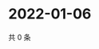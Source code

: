 # 2022-01-06

共 0 条

<!-- BEGIN WEIBO -->
<!-- 最后更新时间 Thu Jan 06 2022 16:18:40 GMT+0800 (China Standard Time) -->

<!-- END WEIBO -->
